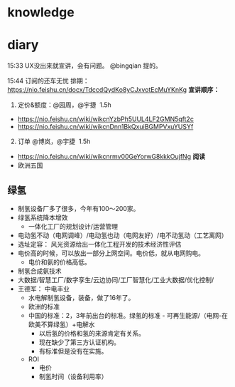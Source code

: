 # knowledge


# diary
15:33 UX没出来就宣讲，会有问题。 @bingqian 提的。

15:44 订阅的还车无忧
排期： https://nio.feishu.cn/docx/TdccdQydKo8yCJxvotEcMuYKnKg
**宣讲顺序：**
1.  定价&额度：@园周，@宇捷  1.5h
- https://nio.feishu.cn/wiki/wikcnYzbPh5UUL4LF2GMN5qft2c
- https://nio.feishu.cn/wiki/wikcnDnn1BkQxuiBGMPVxuYUSYf
2.  订单 @博岚，@宇捷  1.5h
- https://nio.feishu.cn/wiki/wikcnrmv00GeYorwG8kkkOujfNg
**阅读**
- 欧洲五国



## 绿氢
- 制氢设备厂多了很多，今年有100～200家。
- 绿氢系统降本增效
	- 一体化工厂的规划设计/运营管理
- 电动氢不动（电网调峰）/电动氢也动（电网友好）/电不动氢动（工艺离网）
- 选址定容： 风光资源给出一体化工程开发的技术经济性评估
- 电价高的时候，可以放出一部分上网空间。电价低，就从电网购电。
	- 电价和氨的价格高低。
- 制氢合成氨技术
- 大数据/智慧工厂/数字孪生/云边协同/工厂智慧化/工业大数据/优化控制/
- 王德军： 中电丰业
	- 水电解制氢设备，装备，做了16年了。
	- 欧洲的标准
	- 中国的标准：2，3年前出台的标准。绿氢的标准 - 可再生能源/（电网-在欧美不算绿氢）+电解水
		- 以后氢的价格和氢的来源肯定有关系。
		- 现在缺少了第三方认证机构。
		- 有标准但是没有在实施。
	- ROI
		- 电价
		- 制氢时间（设备利用率）
